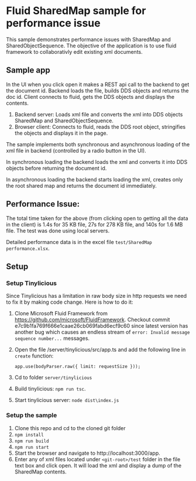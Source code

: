 # Fluid SharedMap sample for performance issue

This sample demonstrates performance issues with SharedMap and SharedObjectSequence. The objective of the application is to use fluid framework to collaborativly edit existing xml documents.

## Sample app

In the UI when you click open it makes a REST api call to the backend to get the document id. Backend loads the file, builds DDS objects and returns the doc id. Client connects to fluid, gets the DDS objects and displays the contents.

1. Backend server: Loads xml file and converts the xml into DDS objects SharedMap and SharedObjectSequence.
2. Browser client: Connects to fluid, reads the DDS root object, stringifies the objects and displays it in the page.

The sample implements both synchronous and asynchronous loading of the xml file in backend (controlled by a radio button in the UI).

In synchronous loading the backend loads the xml and converts it into DDS objects before returning the document id.

In asynchronous loading the backend starts loading the xml, creates only the root shared map and returns the document id immediately.

## Performance Issue:

The total time taken for the above (from clicking open to getting all the data in the client) is 1.4s for 35 KB file, 27s for 278 KB file, and 140s for 1.6 MB file. The test was done using local servers.

Detailed performance data is in the excel file `test/SharedMap performance.xlsx`.

## Setup

### Setup Tinylicious

Since Tinylicious has a limitation in raw body size in http requests we need to fix it by making code change. Here is how to do it:

1. Clone Microsoft Fluid Framework from https://github.com/microsoft/FluidFramework. Checkout commit e7c9b1fa769f666e1caae26cb069fabd6ecf9c60 since latest version has another bug which causes an endless stream of `error: Invalid message sequence number...` messages.
2. Open the file <fluid-framework>/server/tinylicious/src/app.ts and add the following line in `create` function:

   `app.use(bodyParser.raw({ limit: requestSize }));`

3. Cd to folder `server/tinylicious`
4. Build tinylicious: `npm run tsc`.
5. Start tinylicious server: `node dist\index.js`

### Setup the sample

1. Clone this repo and cd to the cloned git folder
2. `npm install`
3. `npm run build`
4. `npm run start`
5. Start the browser and navigate to http://localhost:3000/app.
6. Enter any of xml files located under `<git-root>/test` folder in the file text box and click open. It will load the xml and display a dump of the SharedMap contents.
